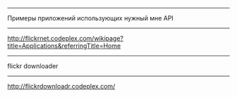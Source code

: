 ___________________________________________________
Примеры приложений использующих нужный мне API
___________________________________________________
http://flickrnet.codeplex.com/wikipage?title=Applications&referringTitle=Home

___________________________________________________
flickr downloader
___________________________________________________
http://flickrdownloadr.codeplex.com/
